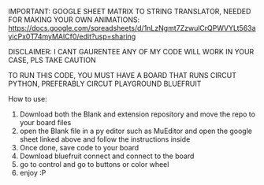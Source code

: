 IMPORTANT: GOOGLE SHEET MATRIX TO STRING TRANSLATOR, NEEDED FOR MAKING YOUR OWN ANIMATIONS: https://docs.google.com/spreadsheets/d/1nLzNgmt7ZzwulCrQPWVYLt563ayicPx0T74myMAICf0/edit?usp=sharing


DISCLAIMER: I CANT GAURENTEE ANY OF MY CODE WILL WORK IN YOUR CASE, PLS TAKE CAUTION

TO RUN THIS CODE, YOU MUST HAVE A BOARD THAT RUNS CIRCUT PYTHON, PREFERABLY CIRCUT PLAYGROUND BLUEFRUIT

How to use:
1. Download both the Blank and extension repository and move the repo to your board files
2. open the Blank file in a py editor such as MuEditor and open the google sheet linked above and follow the instructions inside
3. Once done, save code to your board
4. Download bluefruit connect and connect to the board
5. go to control and go to buttons or color wheel
6. enjoy :P

